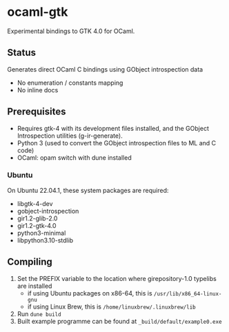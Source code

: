 # ocaml-gtk

Experimental bindings to GTK 4.0 for OCaml.

## Status

Generates direct OCaml C bindings using GObject introspection data

* No enumeration / constants mapping
* No inline docs

## Prerequisites

* Requires gtk-4 with its development files installed, and the GObject Introspection utilities (g-ir-generate).
* Python 3 (used to convert the GObject introspection files to ML and C code)
* OCaml: opam switch with dune installed

### Ubuntu

On Ubuntu 22.04.1, these system packages are required:

* libgtk-4-dev
* gobject-introspection
* gir1.2-glib-2.0
* gir1.2-gtk-4.0
* python3-minimal
* libpython3.10-stdlib

## Compiling

1. Set the PREFIX variable to the location where girepository-1.0 typelibs are installed
    - if using Ubuntu packages on x86-64, this is `/usr/lib/x86_64-linux-gnu`
    - if using Linux Brew, this is `/home/linuxbrew/.linuxbrew/lib`
2. Run `dune build`
3. Built example programme can be found at `_build/default/example0.exe`

